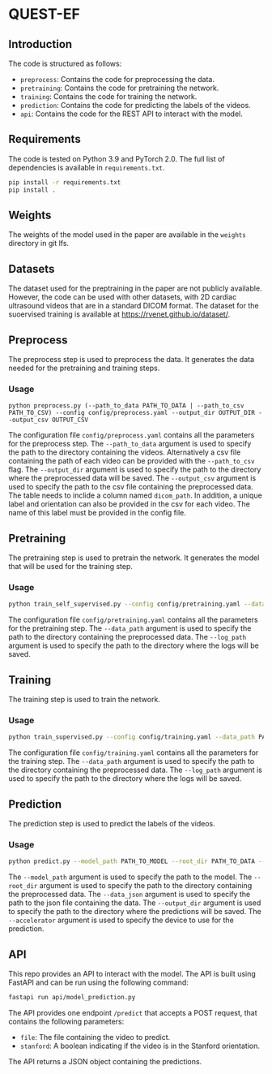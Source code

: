# QUEST-EF

## Introduction 
The code is structured as follows:
- `preprocess`: Contains the code for preprocessing the data.
- `pretraining`: Contains the code for pretraining the network.
- `training`: Contains the code for training the network.
- `prediction`: Contains the code for predicting the labels of the videos.
- `api`: Contains the code for the REST API to interact with the model.

## Requirements

The code is tested on Python 3.9 and PyTorch 2.0. The full list of dependencies is available in `requirements.txt`.

```bash
pip install -r requirements.txt
pip install .
```

## Weights

The weights of the model used in the paper are available in the `weights` directory in git lfs.

## Datasets

The dataset used for the preptraining in the paper are not publicly available. However, the code can be used with other datasets, with 2D cardiac ultrasound videos that are in a standard DICOM format. The dataset for the suoervised training is available at https://rvenet.github.io/dataset/.

## Preprocess

The preprocess step is used to preprocess the data. It generates the data needed for the pretraining and training steps.

### Usage

```
python preprocess.py (--path_to_data PATH_TO_DATA | --path_to_csv PATH_TO_CSV) --config config/preprocess.yaml --output_dir OUTPUT_DIR --output_csv OUTPUT_CSV
```

The configuration file `config/preprocess.yaml` contains all the parameters for the preprocess step.
The `--path_to_data` argument is used to specify the path to the directory containing the videos. Alternatively a csv file containing the path of each video can be provided with the `--path_to_csv` flag. The `--output_dir` argument is used to specify the path to the directory where the preprocessed data will be saved. The `--output_csv` argument is used to specify the path to the csv file containing the preprocessed data. The table needs to inclide a column named `dicom_path`. In addition, a unique label and orientation can also be provided in the csv for each video. The name of this label must be provided in the config file.

## Pretraining

The pretraining step is used to pretrain the network. It generates the model that will be used for the training step.

### Usage

```bash
python train_self_supervised.py --config config/pretraining.yaml --data_path PATH_TO_DATA --log_path logs/
```

The configuration file `config/pretraining.yaml` contains all the parameters for the pretraining step. The `--data_path` argument is used to specify the path to the directory containing the preprocessed data. The `--log_path` argument is used to specify the path to the directory where the logs will be saved.

## Training

The training step is used to train the network.

### Usage

```bash
python train_supervised.py --config config/training.yaml --data_path PATH_TO_DATA --log_path logs/
```

The configuration file `config/training.yaml` contains all the parameters for the training step. The `--data_path` argument is used to specify the path to the directory containing the preprocessed data. The `--log_path` argument is used to specify the path to the directory where the logs will be saved.

## Prediction

The prediction step is used to predict the labels of the videos.

### Usage

```bash
python predict.py --model_path PATH_TO_MODEL --root_dir PATH_TO_DATA --data_json PATH_TO_JSON --output_dir OUTPUT_DIR --accelerator [gpu|cpu]
```

The `--model_path` argument is used to specify the path to the model.
The `--root_dir` argument is used to specify the path to the directory containing the preprocessed data.
The `--data_json` argument is used to specify the path to the json file containing the data.
The `--output_dir` argument is used to specify the path to the directory where the predictions will be saved.
The `--accelerator` argument is used to specify the device to use for the prediction.

## API

This repo provides an API to interact with the model. The API is built using FastAPI and can be run using the following command:

```bash
fastapi run api/model_prediction.py
```

The API provides one endpoint `/predict` that accepts a POST request, that contains the following parameters:
- `file`: The file containing the video to predict.
- `stanford`: A boolean indicating if the video is in the Stanford orientation.

The API returns a JSON object containing the predictions.